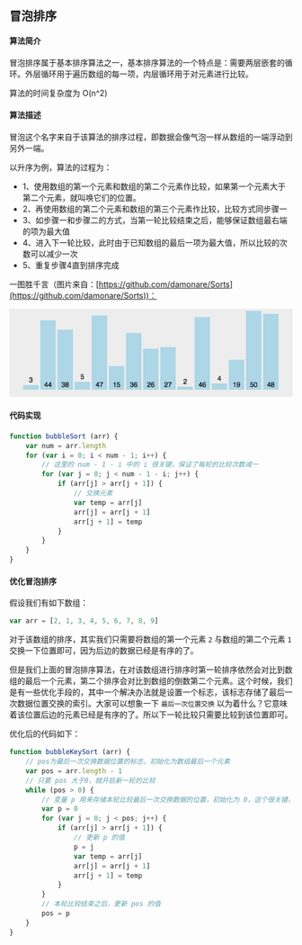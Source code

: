 ## 冒泡排序

#### 算法简介

冒泡排序属于基本排序算法之一，基本排序算法的一个特点是：需要两层嵌套的循环。外层循环用于遍历数组的每一项，内层循环用于对元素进行比较。

<p class="tip">算法的时间复杂度为 O(n^2)</p>

#### 算法描述

冒泡这个名字来自于该算法的排序过程，即数据会像气泡一样从数组的一端浮动到另外一端。

以升序为例，算法的过程为：
* 1、使用数组的第一个元素和数组的第二个元素作比较，如果第一个元素大于第二个元素，就叫唤它们的位置。
* 2、再使用数组的第二个元素和数组的第三个元素作比较，比较方式同步骤一
* 3、如步骤一和步骤二的方式，当第一轮比较结束之后，能够保证数组最右端的项为最大值
* 4、进入下一轮比较，此时由于已知数组的最后一项为最大值，所以比较的次数可以减少一次
* 5、重复步骤4直到排序完成

一图胜千言（图片来自：[https://github.com/damonare/Sorts](https://github.com/damonare/Sorts))：

<img src="../../asset/img/bubble-sort.gif"/>

#### 代码实现

```js
function bubbleSort (arr) {
    var num = arr.length
    for (var i = 0; i < num - 1; i++) {
        // 这里的 num - 1 - i 中的 i 很关键，保证了每轮的比较次数减一
        for (var j = 0; j < num - 1 - i; j++) {
            if (arr[j] > arr[j + 1]) {
                // 交换元素
                var temp = arr[j]
                arr[j] = arr[j + 1]
                arr[j + 1] = temp
            }
        }
    }
}
```

#### 优化冒泡排序

假设我们有如下数组：

```js
var arr = [2, 1, 3, 4, 5, 6, 7, 8, 9]
```

对于该数组的排序，其实我们只需要将数组的第一个元素 `2` 与数组的第二个元素 `1` 交换一下位置即可，因为后边的数据已经是有序的了。

但是我们上面的冒泡排序算法，在对该数组进行排序时第一轮排序依然会对比到数组的最后一个元素，第二个排序会对比到数组的倒数第二个元素。这个时候，我们是有一些优化手段的，其中一个解决办法就是设置一个标志，该标志存储了最后一次数据位置交换的索引。大家可以想象一下 `最后一次位置交换` 以为着什么？它意味着该位置后边的元素已经是有序的了。所以下一轮比较只需要比较到该位置即可。

优化后的代码如下：

```js
function bubbleKeySort (arr) {
    // pos为最后一次交换数据位置的标志，初始化为数组最后一个元素
    var pos = arr.length - 1
    // 只要 pos 大于0，就开启新一轮的比较
    while (pos > 0) {
        // 变量 p 用来存储本轮比较最后一次交换数据的位置，初始化为 0，这个很关键，因为当本轮比较结束之后如果 p 仍然为 0，那么就不会再执行 while 循环，此时数据已经排好序
        var p = 0
        for (var j = 0; j < pos; j++) {
            if (arr[j] > arr[j + 1]) {
                // 更新 p 的值
                p = j
                var temp = arr[j]
                arr[j] = arr[j + 1]
                arr[j + 1] = temp
            }
        }
        // 本轮比较结束之后，更新 pos 的值
        pos = p
    }
}
```